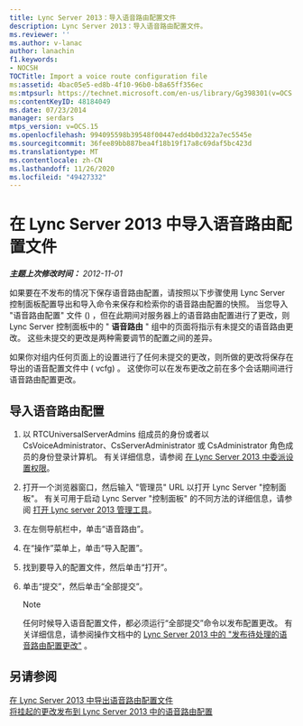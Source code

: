 ```yaml
---
title: Lync Server 2013：导入语音路由配置文件
description: Lync Server 2013：导入语音路由配置文件。
ms.reviewer: ''
ms.author: v-lanac
author: lanachin
f1.keywords:
- NOCSH
TOCTitle: Import a voice route configuration file
ms:assetid: 4bac05e5-ed8b-4f10-96b0-b8a65ff356ec
ms:mtpsurl: https://technet.microsoft.com/en-us/library/Gg398301(v=OCS.15)
ms:contentKeyID: 48184049
ms.date: 07/23/2014
manager: serdars
mtps_version: v=OCS.15
ms.openlocfilehash: 994095598b39548f00447edd4b0d322a7ec5545e
ms.sourcegitcommit: 36fee89bb887bea4f18b19f17a8c69daf5bc423d
ms.translationtype: MT
ms.contentlocale: zh-CN
ms.lasthandoff: 11/26/2020
ms.locfileid: "49427332"
---
```

# <a name="import-a-voice-route-configuration-file-in-lync-server-2013"></a>在 Lync Server 2013 中导入语音路由配置文件

<div data-xmlns="http://www.w3.org/1999/xhtml">

<div class="topic" data-xmlns="http://www.w3.org/1999/xhtml" data-msxsl="urn:schemas-microsoft-com:xslt" data-cs="https://msdn.microsoft.com/">

<div data-asp="https://msdn2.microsoft.com/asp">



</div>

<div id="mainSection">

<div id="mainBody">

<span> </span>

_**主题上次修改时间：** 2012-11-01_

如果要在不发布的情况下保存语音路由配置，请按照以下步骤使用 Lync Server 控制面板配置导出和导入命令来保存和检索你的语音路由配置的快照。 当您导入 "语音路由配置" 文件 () ，但在此期间对服务器上的语音路由配置进行了更改，则 Lync Server 控制面板中的 " **语音路由** " 组中的页面将指示有未提交的语音路由更改。 这些未提交的更改是两种需要调节的配置之间的差异。

如果你对组内任何页面上的设置进行了任何未提交的更改，则所做的更改将保存在导出的语音配置文件中 ( vcfg) 。 这使你可以在发布更改之前在多个会话期间进行语音路由配置更改。

<div>

## <a name="to-import-a-voice-routing-configuration"></a>导入语音路由配置

1.  以 RTCUniversalServerAdmins 组成员的身份或者以 CsVoiceAdministrator、CsServerAdministrator 或 CsAdministrator 角色成员的身份登录计算机。 有关详细信息，请参阅 [在 Lync Server 2013 中委派设置权限](lync-server-2013-delegate-setup-permissions.md)。

2.  打开一个浏览器窗口，然后输入 "管理员" URL 以打开 Lync Server "控制面板"。 有关可用于启动 Lync Server "控制面板" 的不同方法的详细信息，请参阅 [打开 Lync server 2013 管理工具](lync-server-2013-open-lync-server-administrative-tools.md)。

3.  在左侧导航栏中，单击“语音路由”。

4.  在“操作”菜单上，单击“导入配置”。

5.  找到要导入的配置文件，然后单击“打开”。

6.  单击“提交”，然后单击“全部提交”。
    
    <div>
    

    > [!NOTE]  
    > 任何时候导入语音配置文件，都必须运行“全部提交”<STRONG></STRONG>命令以发布配置更改。 有关详细信息，请参阅操作文档中的 <A href="lync-server-2013-publish-pending-changes-to-the-voice-routing-configuration.md">Lync Server 2013 中的 "发布待处理的语音路由配置更改"</A> 。

    
    </div>

</div>

<div>

## <a name="see-also"></a>另请参阅


[在 Lync Server 2013 中导出语音路由配置文件](lync-server-2013-export-a-voice-route-configuration-file.md)  
[将挂起的更改发布到 Lync Server 2013 中的语音路由配置](lync-server-2013-publish-pending-changes-to-the-voice-routing-configuration.md)  
  

</div>

</div>

<span> </span>

</div>

</div>

</div>

